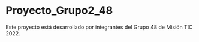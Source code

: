 # Proyecto_Grupo2_48
Este proyecto está desarrollado por integrantes del Grupo 48 de Misión TIC 2022.

